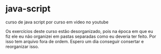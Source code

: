 # java-script
 curso de java script por curso em video no youtube

 Os exercícios deste curso estão desorganizado, pois na época em que eu fiz ele eu não organizei em pastas separadas como eu deveria ter feito.
 Por isso tem arquivo fora de ordem. Espero um dia conseguir consertar e reorganizar isso.